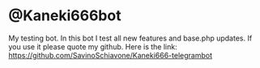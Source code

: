 # @Kaneki666bot
My testing bot. In this bot I test all new features and base.php updates.
If you use it please quote my github. Here is the link: https://github.com/SavinoSchiavone/Kaneki666-telegrambot
